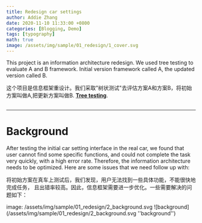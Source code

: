 ```yaml
---
title: Redesign car settings
author: Addie Zhang
date: 2020-11-10 11:33:00 +0800
categories: [Blogging, Demo]
tags: [typography]
math: true
image: /assets/img/sample/01_redesign/1_cover.svg
---
```


This project is an information architecture redesign. We used tree testing
to evaluate A and B framework. Initial version framework called A, the updated
version called B.

这个项目是信息框架重设计。我们采取"树状测试"去评估方案A和方案B，将初始方案叫做A,把更新方案叫做B.
[**Tree testing**](https://www.nngroup.com/videos/tree-testing/).


## 

---

# Background

After testing the initial car setting interface in the real car,
we found that user cannot find some specific functions, and could not 
complete the task very quickly, with a high error rate. Therefore, 
the information architecture needs to be optimized. Here are some issues that we need follow
up with:

将初始方案在真车上测试后，我们发现，用户无法找到一些具体功能，不能很快地完成任务，
且出错率较高。因此，信息框架需要进一步优化。一些需要解决的问题如下：


image: /assets/img/sample/01_redesign/2_background.svg
![background](/assets/img/sample/01_redesign/2_background.svg ''background'')
